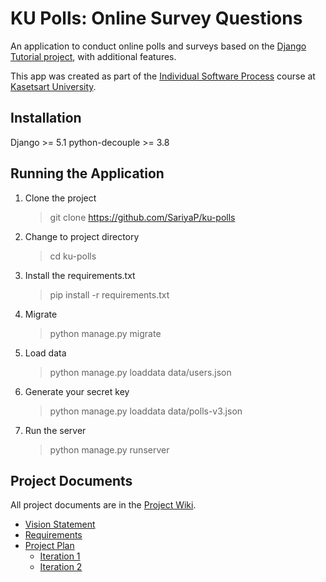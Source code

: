 # KU Polls: Online Survey Questions 

An application to conduct online polls and surveys based
on the [Django Tutorial project](https://docs.djangoproject.com/en/4.1/intro/tutorial02/), with
additional features.

This app was created as part of the [Individual Software Process](
https://cpske.github.io/ISP) course at [Kasetsart University](https://www.ku.ac.th).

## Installation

Django >= 5.1
python-decouple >= 3.8

## Running the Application

1. Clone the project
   >git clone https://github.com/SariyaP/ku-polls
2. Change to project directory
   >cd ku-polls
3. Install the requirements.txt
   >pip install -r requirements.txt
4. Migrate
   >python manage.py migrate
5. Load data
   >python manage.py loaddata data/users.json
6. Generate your secret key
   >python manage.py loaddata data/polls-v3.json
7. Run the server
   >python manage.py runserver
   

## Project Documents
All project documents are in the [Project Wiki](https://github.com/SariyaP/ku-polls/wiki).

- [Vision Statement](../../wiki/Vision-and-Scope)
- [Requirements](../../wiki/Requirements)
- [Project Plan](../../wiki/Project-Plan)
  - [Iteration 1](../../wiki/Iteration-1-Plan)
  - [Iteration 2](../../wiki/Iteration-2-Plan)